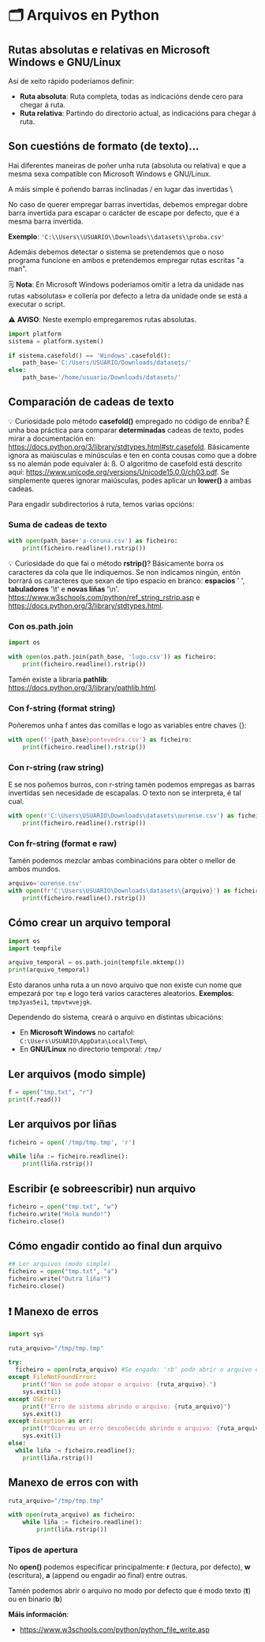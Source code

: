# 🗂️ Arquivos en Python

## Rutas absolutas e relativas en Microsoft Windows e GNU/Linux

Así de xeito rápido poderíamos definir:

- **Ruta absoluta**: Ruta completa, todas as indicacións dende cero para chegar á ruta.
- **Ruta relativa**: Partindo do directorio actual, as indicacións para chegar á ruta.

## Son cuestións de formato (de texto)...

Hai diferentes maneiras de poñer unha ruta (absoluta ou relativa) e que a mesma sexa compatible con Microsoft Windows e GNU/Linux.

A máis simple é poñendo barras inclinadas / en lugar das invertidas \\

No caso de querer empregar barras invertidas, debemos empregar dobre barra invertida para escapar o carácter de escape por defecto, que é a mesma barra invertida.

 **Exemplo**: `'C:\\Users\\USUARIO\\Downloads\\datasets\\proba.csv'`

Ademáis debemos detectar o sistema se pretendemos que o noso programa funcione en ambos e pretendemos empregar rutas escritas "a man".

🗒️ **Nota**: En Microsoft Windows poderíamos omitir a letra da unidade nas rutas «absolutas» e collería por defecto a letra da unidade onde se está a executar o script.

⚠️ **AVISO**: Neste exemplo empregaremos rutas absolutas.


```python
import platform
sistema = platform.system()

if sistema.casefold() == 'Windows'.casefold():
    path_base='C:/Users/USUARIO/Downloads/datasets/'
else:
    path_base='/home/usuario/Downloads/datasets/'
```

## Comparación de cadeas de texto

💡 Curiosidade polo método **casefold()** empregado no código de enriba? É unha boa práctica para comparar **determinadas** cadeas de texto, podes mirar a documentación en: <https://docs.python.org/3/library/stdtypes.html#str.casefold>. Básicamente ignora as maiúsculas e minúsculas e ten en conta cousas como que a dobre ss no alemán pode equivaler á: ß. O algoritmo de casefold está descrito aquí: <https://www.unicode.org/versions/Unicode15.0.0/ch03.pdf>. Se simplemente queres ignorar maiúsculas, podes aplicar un **lower()** a ambas cadeas.

Para engadir subdirectorios á ruta, temos varias opcións:

### Suma de cadeas de texto


```python
with open(path_base+'a-coruna.csv') as ficheiro:
    print(ficheiro.readline().rstrip())
```

💡 Curiosidade do que fai o método **rstrip()**? Básicamente borra os caracteres da cola que lle indiquemos. Se non indicamos ningún, entón borrará os caracteres que sexan de tipo espacio en branco: **espacios** ' ', **tabuladores** '\t' e **novas liñas** '\n'. <https://www.w3schools.com/python/ref_string_rstrip.asp> e <https://docs.python.org/3/library/stdtypes.html>.

### Con os.path.join


```python
import os

with open(os.path.join(path_base, 'lugo.csv')) as ficheiro:
    print(ficheiro.readline().rstrip())
```

Tamén existe a libraría **pathlib**: <https://docs.python.org/3/library/pathlib.html>.

### Con f-string (format string)

Poñeremos unha f antes das comillas e logo as variables entre chaves {}:


```python
with open(f'{path_base}pontevedra.csv') as ficheiro:
    print(ficheiro.readline().rstrip())
```

### Con r-string (raw string)

E se nos poñemos burros, con r-string tamén podemos empregas as barras invertidas sen necesidade de escapalas. O texto non se interpreta, é tal cual.


```python
with open(r'C:\Users\USUARIO\Downloads\datasets\ourense.csv') as ficheiro:
    print(ficheiro.readline().rstrip())
```

### Con fr-string (format e raw)

Tamén podemos mezclar ambas combinacións para obter o mellor de ambos mundos.



```python
arquivo='ourense.csv'
with open(fr'C:\Users\USUARIO\Downloads\datasets\{arquivo}') as ficheiro:
    print(ficheiro.readline().rstrip())
```


## Cómo crear un arquivo temporal


```python
import os
import tempfile

arquivo_temporal = os.path.join(tempfile.mktemp())
print(arquivo_temporal)
```

Esto daranos unha ruta a un novo arquivo que non existe cun nome que empezará por `tmp` e logo terá varios caracteres aleatorios. **Exemplos**: `tmp3yas5ei1`, `tmpvtwvejgk`.

Dependendo do sistema, creará o arquivo en distintas ubicacións:

- En **Microsoft Windows** no cartafol: `C:\Users\USUARIO\AppData\Local\Temp\`
- En **GNU/Linux** no directorio temporal: `/tmp/`

## Ler arquivos (modo simple)


```python
f = open("tmp.txt", "r")
print(f.read())
```

## Ler arquivos por liñas


```python
ficheiro = open('/tmp/tmp.tmp', 'r')

while liña := ficheiro.readline():
    print(liña.rstrip())
```

## Escribir (e sobreescribir) nun arquivo


```python
ficheiro = open("tmp.txt", "w")
ficheiro.write("Hola mundo!")
ficheiro.close()
```

## Cómo engadir contido ao final dun arquivo


```python
## Ler arquivos (modo simple)
ficheiro = open("tmp.txt", "a")
ficheiro.write("Outra liña!")
ficheiro.close()
```

## ❗ Manexo de erros


```python
import sys

ruta_arquivo="/tmp/tmp.tmp"

try:
  ficheiro = open(ruta_arquivo) #Se engado: 'rb' podo abrir o arquivo en binario
except FileNotFoundError:
    print(f"Non se pode atopar o arquivo: {ruta_arquivo}.")
    sys.exit(1)
except OSError:
    print(f"Erro de sistema abrindo o arquivo: {ruta_arquivo}")
    sys.exit(1)
except Exception as err:
    print(f"Ocorreu un erro descoñecido abrindo o arquivo: {ruta_arquivo} Erro: ",repr(err))
    sys.exit(1)
else:
  while liña := ficheiro.readline():
    print(liña.rstrip())
```

## Manexo de erros con with


```python
ruta_arquivo="/tmp/tmp.tmp"

with open(ruta_arquivo) as ficheiro:
    while liña := ficheiro.readline():
        print(liña.rstrip())

```

### Tipos de apertura

No **open()** podemos especificar principalmente: **r** (lectura, por defecto), **w** (escritura), **a** (append ou engadir ao final) entre outras.

Tamén podemos abrir o arquivo no modo por defecto que é modo texto (**t**) ou en binario (**b**)


**Máis información**:

- <https://www.w3schools.com/python/python_file_write.asp>
